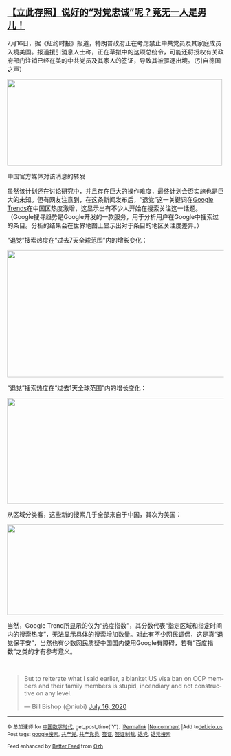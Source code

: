 <!--1594968940000-->
[【立此存照】说好的“对党忠诚”呢？竟无一人是男儿！](https://chinadigitaltimes.net/chinese/2020/07/%e3%80%90%e7%ab%8b%e6%ad%a4%e5%ad%98%e7%85%a7%e3%80%91%e8%af%b4%e5%a5%bd%e7%9a%84%e5%af%b9%e5%85%9a%e5%bf%a0%e8%af%9a%e5%91%a2%ef%bc%9f%e7%ab%9f%e6%97%a0%e4%b8%80%e4%ba%ba%e6%98%af/)
------

<p>7月16日，据《纽约时报》报道，特朗普政府正在考虑禁止中共党员及其家庭成员入境美国。报道援引消息人士称，正在草拟中的这项总统令，可能还将授权有关政府部门注销已经在美的中共党员及其家人的签证，导致其被驱逐出境。（引自德国之声）</p><div id="attachment_650291" style="width: 510px" class="wp-caption aligncenter"><img aria-describedby="caption-attachment-650291" class="wp-image-650291" src="https://chinadigitaltimes.net/chinese/files/2020/07/川普中共.png" alt="" width="500" height="201" srcset="https://chinadigitaltimes.net/chinese/files/2020/07/川普中共.png 960w, https://chinadigitaltimes.net/chinese/files/2020/07/川普中共-300x121.png 300w, https://chinadigitaltimes.net/chinese/files/2020/07/川普中共-768x309.png 768w" sizes="(max-width: 500px) 100vw, 500px" /><p id="caption-attachment-650291" class="wp-caption-text">中国官方媒体对该消息的转发</p></div><p>虽然该计划还在讨论研究中，并且存在巨大的操作难度，最终计划会否实施也是巨大的未知。但有网友注意到，在这条新闻发布后，“退党”这一关键词在<a href="https://trends.google.com/trends/explore?date=now%207-d&amp;q=%E9%80%80%E5%85%9A">Google Trends</a>在中国区热度激增，这显示出有不少人开始在搜索关注这一话题。（Google搜寻趋势是Google开发的一款服务，用于分析用户在Google中搜索过的条目。分析的结果会在世界地图上显示出对于条目的地区关注度差异。）</p><p>“退党”搜索热度在“过去7天全球范围”内的增长变化：</p><p><img class="aligncenter wp-image-650288" src="https://chinadigitaltimes.net/chinese/files/2020/07/退党搜索.png" alt="" width="600" height="295" srcset="https://chinadigitaltimes.net/chinese/files/2020/07/退党搜索.png 2412w, https://chinadigitaltimes.net/chinese/files/2020/07/退党搜索-300x147.png 300w, https://chinadigitaltimes.net/chinese/files/2020/07/退党搜索-1024x503.png 1024w, https://chinadigitaltimes.net/chinese/files/2020/07/退党搜索-768x377.png 768w, https://chinadigitaltimes.net/chinese/files/2020/07/退党搜索-1536x754.png 1536w, https://chinadigitaltimes.net/chinese/files/2020/07/退党搜索-2048x1005.png 2048w, https://chinadigitaltimes.net/chinese/files/2020/07/退党搜索-1080x530.png 1080w" sizes="(max-width: 600px) 100vw, 600px" /></p><p>“退党”搜索热度在“过去1天全球范围”内的增长变化：</p><p><img class="aligncenter wp-image-650290" src="https://chinadigitaltimes.net/chinese/files/2020/07/退党搜索3-1.png" alt="" width="600" height="246" srcset="https://chinadigitaltimes.net/chinese/files/2020/07/退党搜索3-1.png 2404w, https://chinadigitaltimes.net/chinese/files/2020/07/退党搜索3-1-300x123.png 300w, https://chinadigitaltimes.net/chinese/files/2020/07/退党搜索3-1-1024x419.png 1024w, https://chinadigitaltimes.net/chinese/files/2020/07/退党搜索3-1-768x314.png 768w, https://chinadigitaltimes.net/chinese/files/2020/07/退党搜索3-1-1536x629.png 1536w, https://chinadigitaltimes.net/chinese/files/2020/07/退党搜索3-1-2048x838.png 2048w, https://chinadigitaltimes.net/chinese/files/2020/07/退党搜索3-1-1080x442.png 1080w" sizes="(max-width: 600px) 100vw, 600px" /></p><p>从区域分类看，这些新的搜索几乎全部来自于中国，其次为美国：</p><p><img class="aligncenter wp-image-650289" src="https://chinadigitaltimes.net/chinese/files/2020/07/退党搜索2-1.png" alt="" width="600" height="210" srcset="https://chinadigitaltimes.net/chinese/files/2020/07/退党搜索2-1.png 2384w, https://chinadigitaltimes.net/chinese/files/2020/07/退党搜索2-1-300x105.png 300w, https://chinadigitaltimes.net/chinese/files/2020/07/退党搜索2-1-1024x359.png 1024w, https://chinadigitaltimes.net/chinese/files/2020/07/退党搜索2-1-768x269.png 768w, https://chinadigitaltimes.net/chinese/files/2020/07/退党搜索2-1-1536x539.png 1536w, https://chinadigitaltimes.net/chinese/files/2020/07/退党搜索2-1-2048x718.png 2048w, https://chinadigitaltimes.net/chinese/files/2020/07/退党搜索2-1-1080x379.png 1080w" sizes="(max-width: 600px) 100vw, 600px" /></p><p>当然，Google Trend所显示的仅为“热度指数”，其分数代表“指定区域和指定时间内的搜索热度”，无法显示具体的搜索增加数量。对此有不少网民调侃，这是真“退党保平安”，当然也有少数网民质疑中国国内使用Google有障碍，若有“百度指数”之类的才有参考意义。</p><p>&nbsp;</p><blockquote class="twitter-tweet" data-width="550" data-dnt="true"><p lang="en" dir="ltr">But to reiterate what I said earlier, a blanket US visa ban on CCP members and their family members is stupid, incendiary and not constructive on any level.</p><p>&mdash; Bill Bishop (@niubi) <a href="https://twitter.com/niubi/status/1283758134922817537?ref_src=twsrc%5Etfw">July 16, 2020</a></p></blockquote><p><script async src="https://platform.twitter.com/widgets.js" charset="utf-8"></script></p><hr /><p><small>&copy; 总加速师 for <a href="https://chinadigitaltimes.net/chinese">中国数字时代</a>, get_post_time('Y'). |<a href="https://chinadigitaltimes.net/chinese/2020/07/%e3%80%90%e7%ab%8b%e6%ad%a4%e5%ad%98%e7%85%a7%e3%80%91%e8%af%b4%e5%a5%bd%e7%9a%84%e5%af%b9%e5%85%9a%e5%bf%a0%e8%af%9a%e5%91%a2%ef%bc%9f%e7%ab%9f%e6%97%a0%e4%b8%80%e4%ba%ba%e6%98%af/">Permalink</a> |<a href="https://chinadigitaltimes.net/chinese/2020/07/%e3%80%90%e7%ab%8b%e6%ad%a4%e5%ad%98%e7%85%a7%e3%80%91%e8%af%b4%e5%a5%bd%e7%9a%84%e5%af%b9%e5%85%9a%e5%bf%a0%e8%af%9a%e5%91%a2%ef%bc%9f%e7%ab%9f%e6%97%a0%e4%b8%80%e4%ba%ba%e6%98%af/#comments">No comment</a> |Add to<a href="http://del.icio.us/post?url=https://chinadigitaltimes.net/chinese/2020/07/%e3%80%90%e7%ab%8b%e6%ad%a4%e5%ad%98%e7%85%a7%e3%80%91%e8%af%b4%e5%a5%bd%e7%9a%84%e5%af%b9%e5%85%9a%e5%bf%a0%e8%af%9a%e5%91%a2%ef%bc%9f%e7%ab%9f%e6%97%a0%e4%b8%80%e4%ba%ba%e6%98%af/&amp;title=【立此存照】说好的“对党忠诚”呢？竟无一人是男儿！">del.icio.us</a><br/>Post tags: <a href="https://chinadigitaltimes.net/chinese/tag/google%e6%90%9c%e7%b4%a2/" rel="tag">google搜索</a>, <a href="https://chinadigitaltimes.net/chinese/tag/%e5%85%b1%e4%ba%a7%e5%85%9a/" rel="tag">共产党</a>, <a href="https://chinadigitaltimes.net/chinese/tag/%e5%85%b1%e4%ba%a7%e5%85%9a%e5%91%98/" rel="tag">共产党员</a>, <a href="https://chinadigitaltimes.net/chinese/tag/%e7%ad%be%e8%af%81/" rel="tag">签证</a>, <a href="https://chinadigitaltimes.net/chinese/tag/%e7%ad%be%e8%af%81%e5%88%b6%e8%a3%81/" rel="tag">签证制裁</a>, <a href="https://chinadigitaltimes.net/chinese/tag/%e9%80%80%e5%85%9a/" rel="tag">退党</a>, <a href="https://chinadigitaltimes.net/chinese/tag/%e9%80%80%e5%85%9a%e6%90%9c%e7%b4%a2/" rel="tag">退党搜索</a><br/></small></p><p><small>Feed enhanced by <a href='http://planetozh.com/blog/my-projects/wordpress-plugin-better-feed-rss/'>Better Feed</a> from  <a href='http://planetozh.com/blog/'>Ozh</a></small></p>
